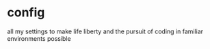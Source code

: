 # config
all my settings to make life liberty and the pursuit of coding in familiar environments possible
